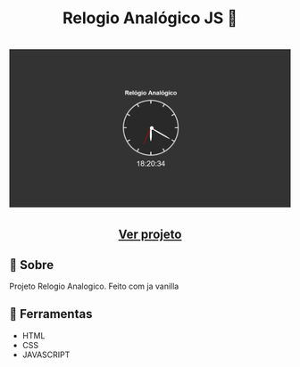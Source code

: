 <h1 align=" center"> 
    Relogio Analógico JS 🥁
</h1>

<h1>
    <img src="clock.png">
</h1>

<h2 align="center">
    <a href="https://matheusnlourenco.github.io/project-js-clock/">Ver projeto</a>
</h2>
<h2>🚨 Sobre </h2>

Projeto Relogio Analogico. Feito com ja vanilla

<h2>🔨 Ferramentas </h2>

- HTML
- CSS
- JAVASCRIPT
